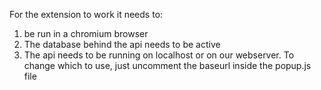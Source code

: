 For the extension to work it needs to:
1. be run in a chromium browser
2. The database behind the api needs to be active
3. The api needs to be running on localhost or on our webserver. To change which to use, just uncomment the baseurl inside the popup.js file
